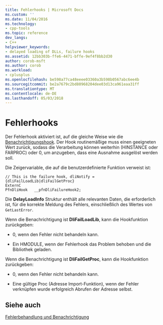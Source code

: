 ```yaml
---
title: Fehlerhooks | Microsoft Docs
ms.custom: ''
ms.date: 11/04/2016
ms.technology:
- cpp-tools
ms.topic: reference
dev_langs:
- C++
helpviewer_keywords:
- delayed loading of DLLs, failure hooks
ms.assetid: 12bb303b-ffe6-4471-bffe-9ef4f8bb2d30
author: corob-msft
ms.author: corob
ms.workload:
- cplusplus
ms.openlocfilehash: be598a77ca48eeee03360a3b598b0567abc6ee4b
ms.sourcegitcommit: be2a7679c2bd80968204dee03d13ca961eaa31ff
ms.translationtype: MT
ms.contentlocale: de-DE
ms.lasthandoff: 05/03/2018
---
```

# <a name="failure-hooks"></a>Fehlerhooks
Der Fehlerhook aktiviert ist, auf die gleiche Weise wie die [Benachrichtigungshook](../../build/reference/notification-hooks.md). Der Hook routinemäßige muss einen geeigneten Wert zurück, sodass die Verarbeitung können weiterhin (HINSTANCE oder FARPROC) oder 0, um anzugeben, dass eine Ausnahme ausgelöst werden soll.  
  
 Die Zeigervariable, die auf die benutzerdefinierte Funktion verweist ist:  
  
```  
// This is the failure hook, dliNotify = {dliFailLoadLib|dliFailGetProc}  
ExternC  
PfnDliHook   __pfnDliFailureHook2;  
```  
  
 Die **DelayLoadInfo** Struktur enthält alle relevanten Daten, die erforderlich ist, für die korrekte Meldung des Fehlers, einschließlich des Wertes von `GetLastError`.  
  
 Wenn die Benachrichtigung ist **DliFailLoadLib**, kann die Hookfunktion zurückgeben:  
  
-   0, wenn den Fehler nicht behandeln kann.  
  
-   Ein HMODULE, wenn der Fehlerhook das Problem behoben und die Bibliothek geladen.  
  
 Wenn die Benachrichtigung ist **DliFailGetProc**, kann die Hookfunktion zurückgeben:  
  
-   0, wenn den Fehler nicht behandeln kann.  
  
-   Eine gültige Proc (Adresse Import-Funktion), wenn der Fehler verknüpfen wurde erfolgreich Abrufen der Adresse selbst.  
  
## <a name="see-also"></a>Siehe auch  
 [Fehlerbehandlung und Benachrichtigung](../../build/reference/error-handling-and-notification.md)